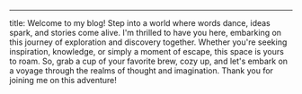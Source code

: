 ---
title: Welcome to my blog!
Step into a world where words dance, ideas spark, and stories come alive. I'm thrilled to have you here, embarking on this journey of exploration and discovery together. Whether you're seeking inspiration, knowledge, or simply a moment of escape, this space is yours to roam. So, grab a cup of your favorite brew, cozy up, and let's embark on a voyage through the realms of thought and imagination. Thank you for joining me on this adventure!

